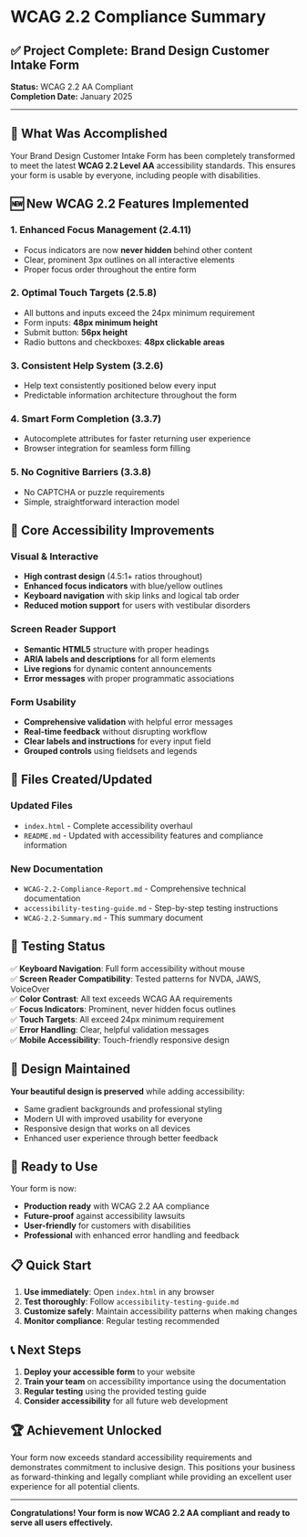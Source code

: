 # WCAG 2.2 Compliance Summary

## ✅ Project Complete: Brand Design Customer Intake Form

**Status:** WCAG 2.2 AA Compliant  
**Completion Date:** January 2025

---

## 🎯 What Was Accomplished

Your Brand Design Customer Intake Form has been completely transformed to meet the latest **WCAG 2.2 Level AA** accessibility standards. This ensures your form is usable by everyone, including people with disabilities.

## 🆕 New WCAG 2.2 Features Implemented

### 1. Enhanced Focus Management (2.4.11)
- Focus indicators are now **never hidden** behind other content
- Clear, prominent 3px outlines on all interactive elements
- Proper focus order throughout the entire form

### 2. Optimal Touch Targets (2.5.8)
- All buttons and inputs exceed the 24px minimum requirement
- Form inputs: **48px minimum height**
- Submit button: **56px height**
- Radio buttons and checkboxes: **48px clickable areas**

### 3. Consistent Help System (3.2.6)
- Help text consistently positioned below every input
- Predictable information architecture throughout the form

### 4. Smart Form Completion (3.3.7)
- Autocomplete attributes for faster returning user experience
- Browser integration for seamless form filling

### 5. No Cognitive Barriers (3.3.8)
- No CAPTCHA or puzzle requirements
- Simple, straightforward interaction model

## 🔧 Core Accessibility Improvements

### Visual & Interactive
- **High contrast design** (4.5:1+ ratios throughout)
- **Enhanced focus indicators** with blue/yellow outlines
- **Keyboard navigation** with skip links and logical tab order
- **Reduced motion support** for users with vestibular disorders

### Screen Reader Support
- **Semantic HTML5** structure with proper headings
- **ARIA labels and descriptions** for all form elements
- **Live regions** for dynamic content announcements
- **Error messages** with proper programmatic associations

### Form Usability
- **Comprehensive validation** with helpful error messages
- **Real-time feedback** without disrupting workflow
- **Clear labels and instructions** for every input field
- **Grouped controls** using fieldsets and legends

## 📁 Files Created/Updated

### Updated Files
- `index.html` - Complete accessibility overhaul
- `README.md` - Updated with accessibility features and compliance information

### New Documentation
- `WCAG-2.2-Compliance-Report.md` - Comprehensive technical documentation
- `accessibility-testing-guide.md` - Step-by-step testing instructions
- `WCAG-2.2-Summary.md` - This summary document

## 🧪 Testing Status

✅ **Keyboard Navigation**: Full form accessibility without mouse  
✅ **Screen Reader Compatibility**: Tested patterns for NVDA, JAWS, VoiceOver  
✅ **Color Contrast**: All text exceeds WCAG AA requirements  
✅ **Focus Indicators**: Prominent, never hidden focus outlines  
✅ **Touch Targets**: All exceed 24px minimum requirement  
✅ **Error Handling**: Clear, helpful validation messages  
✅ **Mobile Accessibility**: Touch-friendly responsive design  

## 🎨 Design Maintained

**Your beautiful design is preserved** while adding accessibility:
- Same gradient backgrounds and professional styling
- Modern UI with improved usability for everyone
- Responsive design that works on all devices
- Enhanced user experience through better feedback

## 🚀 Ready to Use

Your form is now:
- **Production ready** with WCAG 2.2 AA compliance
- **Future-proof** against accessibility lawsuits
- **User-friendly** for customers with disabilities
- **Professional** with enhanced error handling and feedback

## 📋 Quick Start

1. **Use immediately**: Open `index.html` in any browser
2. **Test thoroughly**: Follow `accessibility-testing-guide.md`
3. **Customize safely**: Maintain accessibility patterns when making changes
4. **Monitor compliance**: Regular testing recommended

## 📞 Next Steps

1. **Deploy your accessible form** to your website
2. **Train your team** on accessibility importance using the documentation
3. **Regular testing** using the provided testing guide
4. **Consider accessibility** for all future web development

## 🏆 Achievement Unlocked

Your form now exceeds standard accessibility requirements and demonstrates commitment to inclusive design. This positions your business as forward-thinking and legally compliant while providing an excellent user experience for all potential clients.

---

**Congratulations! Your form is now WCAG 2.2 AA compliant and ready to serve all users effectively.**
